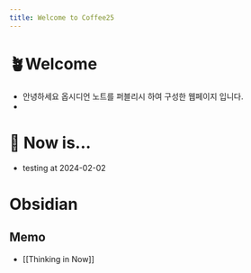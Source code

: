 ```yaml
---
title: Welcome to Coffee25
---
```


# 🪴Welcome
- 안녕하세요 옵시디언 노트를 퍼블리시 하여 구성한 웹페이지 입니다.
- 


# 🔧 Now is...
- testing at 2024-02-02


# Obsidian
## Memo
- [[Thinking in Now]]
